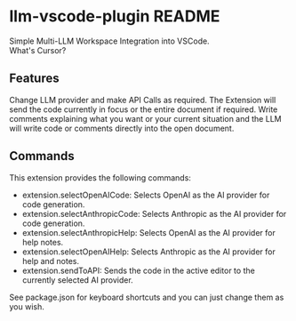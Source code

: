 # llm-vscode-plugin README

Simple Multi-LLM Workspace Integration into VSCode.
<br>
What's Cursor?

## Features

Change LLM provider and make API Calls as required.
The Extension will send the code currently in focus or the entire document if required.
Write comments explaining what you want or your current situation and the LLM will write code or comments directly into the open document.

## Commands

This extension provides the following commands:

- extension.selectOpenAICode: Selects OpenAI as the AI provider for code generation.
- extension.selectAnthropicCode: Selects Anthropic as the AI provider for code generation.
- extension.selectAnthropicHelp: Selects OpenAI as the AI provider for help notes.
- extension.selectOpenAIHelp: Selects Anthropic as the AI provider for help and notes.
- extension.sendToAPI: Sends the code in the active editor to the currently selected AI provider.

See package.json for keyboard shortcuts and you can just change them as you wish.
